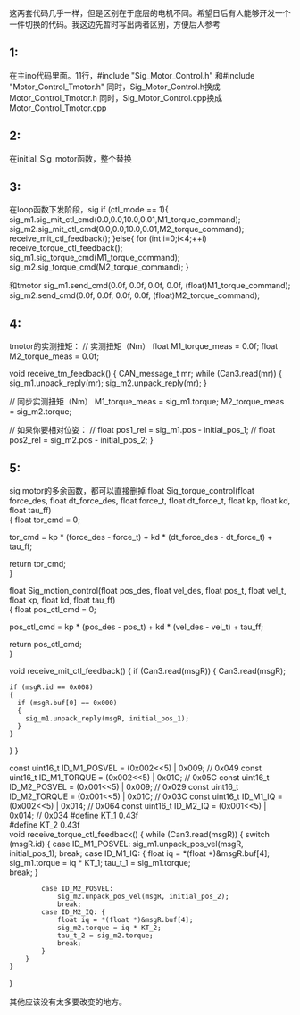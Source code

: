 这两套代码几乎一样，但是区别在于底层的电机不同。希望日后有人能够开发一个一件切换的代码。我这边先暂时写出两者区别，方便后人参考

## 1:
在主ino代码里面。11行，#include "Sig_Motor_Control.h"   和#include "Motor_Control_Tmotor.h"
同时，Sig_Motor_Control.h换成Motor_Control_Tmotor.h
同时，Sig_Motor_Control.cpp换成Motor_Control_Tmotor.cpp


## 2:
在initial_Sig_motor函数，整个替换

## 3:
在loop函数下发阶段，sig
    if (ctl_mode == 1){
        sig_m1.sig_mit_ctl_cmd(0.0,0.0,10.0,0.01,M1_torque_command);
        sig_m2.sig_mit_ctl_cmd(0.0,0.0,10.0,0.01,M2_torque_command);
        receive_mit_ctl_feedback();
    }else{
        for (int i=0;i<4;++i) receive_torque_ctl_feedback();
        sig_m1.sig_torque_cmd(M1_torque_command);
        sig_m2.sig_torque_cmd(M2_torque_command);
    }

和tmotor
    sig_m1.send_cmd(0.0f, 0.0f, 0.0f, 0.0f, (float)M1_torque_command);
    sig_m2.send_cmd(0.0f, 0.0f, 0.0f, 0.0f, (float)M2_torque_command);

## 4:
tmotor的实测扭矩：
// 实测扭矩（Nm）
float M1_torque_meas = 0.0f;
float M2_torque_meas = 0.0f;

void receive_tm_feedback()
{
  CAN_message_t mr;
  while (Can3.read(mr)) {
    sig_m1.unpack_reply(mr);
    sig_m2.unpack_reply(mr);
  }

  // 同步实测扭矩（Nm）
  M1_torque_meas = sig_m1.torque;
  M2_torque_meas = sig_m2.torque;

  // 如果你要相对位姿：
  // float pos1_rel = sig_m1.pos - initial_pos_1;
  // float pos2_rel = sig_m2.pos - initial_pos_2;
}

## 5:
sig motor的多余函数，都可以直接删掉
float Sig_torque_control(float force_des, float dt_force_des, float force_t, float dt_force_t, float kp, float kd, float tau_ff)  
{
  float tor_cmd = 0;   

  tor_cmd = kp * (force_des - force_t) + kd * (dt_force_des - dt_force_t) + tau_ff; 

  return tor_cmd;   
}  

float Sig_motion_control(float pos_des, float vel_des, float pos_t, float vel_t, float kp, float kd, float tau_ff)  
{
  float pos_ctl_cmd = 0;   

  pos_ctl_cmd = kp * (pos_des - pos_t) + kd * (vel_des - vel_t) + tau_ff; 

  return pos_ctl_cmd;   
}  

void receive_mit_ctl_feedback() {
  if (Can3.read(msgR)) {
    Can3.read(msgR);  

    if (msgR.id == 0x008)     
    {
      if (msgR.buf[0] == 0x000)      
      {
        sig_m1.unpack_reply(msgR, initial_pos_1);      
      } 
    } 
  }
}   

const uint16_t ID_M1_POSVEL = (0x002<<5) | 0x009;  // 0x049
const uint16_t ID_M1_TORQUE = (0x002<<5) | 0x01C;  // 0x05C
const uint16_t ID_M2_POSVEL = (0x001<<5) | 0x009;  // 0x029
const uint16_t ID_M2_TORQUE = (0x001<<5) | 0x01C;  // 0x03C
const uint16_t ID_M1_IQ = (0x002<<5) | 0x014;  // 0x064
const uint16_t ID_M2_IQ = (0x001<<5) | 0x014;  // 0x034
#define KT_1  0.43f   
#define KT_2  0.43f   
void receive_torque_ctl_feedback()
{
    while (Can3.read(msgR)) {
        switch (msgR.id) {
            case ID_M1_POSVEL:
                sig_m1.unpack_pos_vel(msgR, initial_pos_1);
                break;
            case ID_M1_IQ: {
                float iq = *(float *)&msgR.buf[4];      
                sig_m1.torque = iq * KT_1;
                tau_t_1 = sig_m1.torque;              
                break;
            }

            case ID_M2_POSVEL:
                sig_m2.unpack_pos_vel(msgR, initial_pos_2);
                break;
            case ID_M2_IQ: {
                float iq = *(float *)&msgR.buf[4];
                sig_m2.torque = iq * KT_2;
                tau_t_2 = sig_m2.torque;           
                break;
            }
        }
    }
}

其他应该没有太多要改变的地方。
